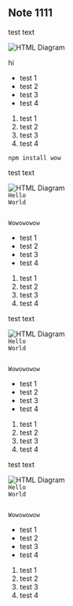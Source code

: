 <h2>Note 1111</h2>
<p>test text</p>
<img src="https://i.gyazo.com/8cbf5458977cd0533c1c94322a0348b4.png" alt="HTML Diagram" />

<p>hi</p>

<ul>
<li>test 1</li>
<li>test 2</li>
<li>test 3</li>
<li>test 4</li>
</ul>

<ol>
<li>test 1</li>
<li>test 2</li>
<li>test 3</li>
<li>test 4</li>
</ol>

<code>npm install wow</code>

<p>test text</p>
<img src="https://i.gyazo.com/8cbf5458977cd0533c1c94322a0348b4.png" alt="HTML Diagram" />

<code>
Hello
World

Wowowowow
</code>

<ul>
<li>test 1</li>
<li>test 2</li>
<li>test 3</li>
<li>test 4</li>
</ul>

<ol>
<li>test 1</li>
<li>test 2</li>
<li>test 3</li>
<li>test 4</li>
</ol>
<p>test text</p>
<img src="https://i.gyazo.com/8cbf5458977cd0533c1c94322a0348b4.png" alt="HTML Diagram" />
<code>
Hello
World

Wowowowow
</code>

<ul>
<li>test 1</li>
<li>test 2</li>
<li>test 3</li>
<li>test 4</li>
</ul>

<ol>
<li>test 1</li>
<li>test 2</li>
<li>test 3</li>
<li>test 4</li>
</ol>
<p>test text</p>
<img src="https://i.gyazo.com/8cbf5458977cd0533c1c94322a0348b4.png" alt="HTML Diagram" />
<code>
Hello
World

Wowowowow
</code>

<ul>
<li>test 1</li>
<li>test 2</li>
<li>test 3</li>
<li>test 4</li>
</ul>

<ol>
<li>test 1</li>
<li>test 2</li>
<li>test 3</li>
<li>test 4</li>
</ol>
